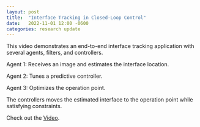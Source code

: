 ```yaml
---
layout: post
title:  "Interface Tracking in Closed-Loop Control"
date:   2022-11-01 12:00 -0600
categories: research update
---
```

This video demonstrates an end-to-end interface tracking application with several agents, filters, and controllers.

Agent 1: Receives an image and estimates the interface location.

Agent 2: Tunes a predictive controller.

Agent 3: Optimizes the operation point.

The controllers moves the estimated interface to the operation point while satisfying constraints.

Check out the [Video][video].

[video]: https://youtu.be/my2ewvk66J8
